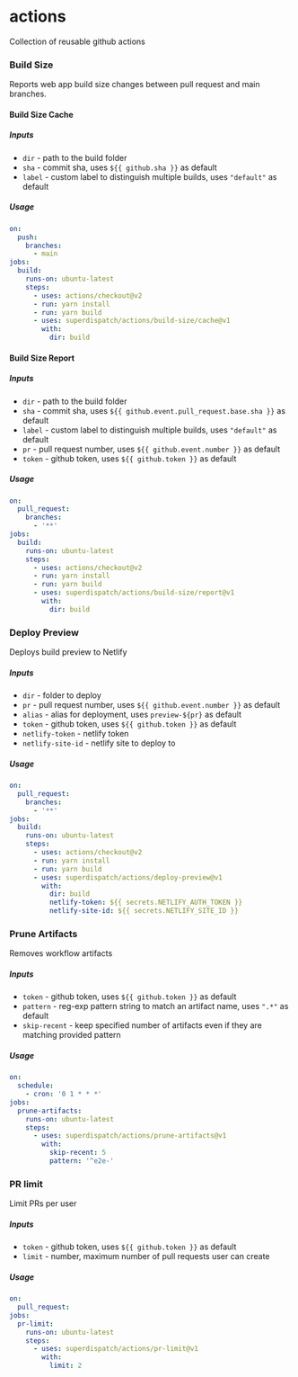 # actions

Collection of reusable github actions

### Build Size

Reports web app build size changes between pull request and main branches.

#### Build Size Cache

##### Inputs

- `dir` - path to the build folder
- `sha` - commit sha, uses `${{ github.sha }}` as default
- `label` - custom label to distinguish multiple builds, uses `"default"` as default

##### Usage

```yml
on:
  push:
    branches:
      - main
jobs:
  build:
    runs-on: ubuntu-latest
    steps:
      - uses: actions/checkout@v2
      - run: yarn install
      - run: yarn build
      - uses: superdispatch/actions/build-size/cache@v1
        with:
          dir: build
```

#### Build Size Report

##### Inputs

- `dir` - path to the build folder
- `sha` - commit sha, uses `${{ github.event.pull_request.base.sha }}` as default
- `label` - custom label to distinguish multiple builds, uses `"default"` as default
- `pr` - pull request number, uses `${{ github.event.number }}` as default
- `token` - github token, uses `${{ github.token }}` as default

##### Usage

```yml
on:
  pull_request:
    branches:
      - '**'
jobs:
  build:
    runs-on: ubuntu-latest
    steps:
      - uses: actions/checkout@v2
      - run: yarn install
      - run: yarn build
      - uses: superdispatch/actions/build-size/report@v1
        with:
          dir: build
```

### Deploy Preview

Deploys build preview to Netlify

##### Inputs

- `dir` - folder to deploy
- `pr` - pull request number, uses `${{ github.event.number }}` as default
- `alias` - alias for deployment, uses `preview-${pr}` as default
- `token` - github token, uses `${{ github.token }}` as default
- `netlify-token` - netlify token
- `netlify-site-id` - netlify site to deploy to

##### Usage

```yml
on:
  pull_request:
    branches:
      - '**'
jobs:
  build:
    runs-on: ubuntu-latest
    steps:
      - uses: actions/checkout@v2
      - run: yarn install
      - run: yarn build
      - uses: superdispatch/actions/deploy-preview@v1
        with:
          dir: build
          netlify-token: ${{ secrets.NETLIFY_AUTH_TOKEN }}
          netlify-site-id: ${{ secrets.NETLIFY_SITE_ID }}
```

### Prune Artifacts

Removes workflow artifacts

##### Inputs

- `token` - github token, uses `${{ github.token }}` as default
- `pattern` - reg-exp pattern string to match an artifact name, uses `".*"` as default
- `skip-recent` - keep specified number of artifacts even if they are matching provided pattern

##### Usage

```yml
on:
  schedule:
    - cron: '0 1 * * *'
jobs:
  prune-artifacts:
    runs-on: ubuntu-latest
    steps:
      - uses: superdispatch/actions/prune-artifacts@v1
        with:
          skip-recent: 5
          pattern: '^e2e-'
```

### PR limit

Limit PRs per user

##### Inputs

- `token` - github token, uses `${{ github.token }}` as default
- `limit` - number, maximum number of pull requests user can create

##### Usage

```yml
on:
  pull_request:
jobs:
  pr-limit:
    runs-on: ubuntu-latest
    steps:
      - uses: superdispatch/actions/pr-limit@v1
        with:
          limit: 2
```

